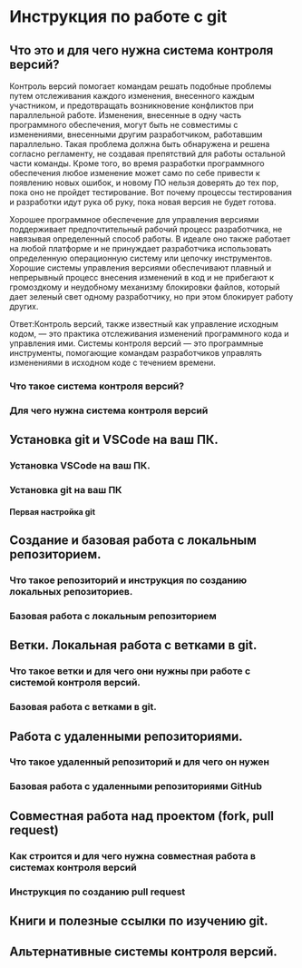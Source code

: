 # Инструкция по работе с git

## Что это и для чего нужна система контроля версий?
Контроль версий помогает командам решать подобные проблемы путем отслеживания каждого изменения, внесенного каждым участником, и предотвращать возникновение конфликтов при параллельной работе. Изменения, внесенные в одну часть программного обеспечения, могут быть не совместимы с изменениями, внесенными другим разработчиком, работавшим параллельно. Такая проблема должна быть обнаружена и решена согласно регламенту, не создавая препятствий для работы остальной части команды. Кроме того, во время разработки программного обеспечения любое изменение может само по себе привести к появлению новых ошибок, и новому ПО нельзя доверять до тех пор, пока оно не пройдет тестирование. Вот почему процессы тестирования и разработки идут рука об руку, пока новая версия не будет готова.

Хорошее программное обеспечение для управления версиями поддерживает предпочтительный рабочий процесс разработчика, не навязывая определенный способ работы. В идеале оно также работает на любой платформе и не принуждает разработчика использовать определенную операционную систему или цепочку инструментов. Хорошие системы управления версиями обеспечивают плавный и непрерывный процесс внесения изменений в код и не прибегают к громоздкому и неудобному механизму блокировки файлов, который дает зеленый свет одному разработчику, но при этом блокирует работу других.


Ответ:Контроль версий, также известный как управление исходным кодом, — это практика отслеживания изменений программного кода и управления ими. Системы контроля версий — это программные инструменты, помогающие командам разработчиков управлять изменениями в исходном коде с течением времени.

### Что такое система контроля версий?

### Для чего нужна система контроля версий

## Установка git и VSCode на ваш ПК.

### Установка VSCode на ваш ПК.

### Установка git на ваш ПК

#### Первая настройка git

## Создание и базовая работа с локальным репозиторием.

### Что такое репозиторий и инструкция по созданию локальных репозиториев.

### Базовая работа с локальным репозиторием

## Ветки. Локальная работа с ветками в git.

### Что такое ветки и для чего они нужны при работе с системой контроля версий.

### Базовая работа с ветками в git.

## Работа с удаленными репозиториями.

### Что такое удаленный репозиторий и для чего он нужен

### Базовая работа с удаленными репозиториями GitHub

## Совместная работа над проектом (fork, pull request)

### Как строится и для чего нужна совместная работа в системах контроля версий

### Инструкция по созданию pull request

## Книги и полезные ссылки по изучению git.

## Альтернативные системы контроля версий.
